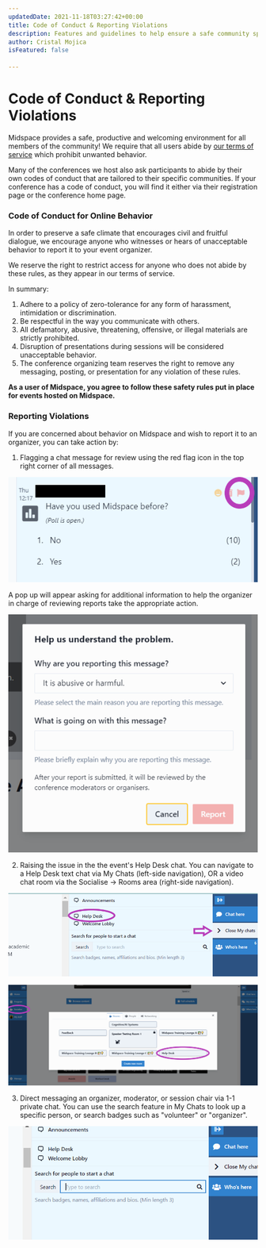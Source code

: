 ```yaml
---
updatedDate: 2021-11-18T03:27:42+00:00
title: Code of Conduct & Reporting Violations
description: Features and guidelines to help ensure a safe community space on Midspace
author: Cristal Mojica
isFeatured: false

---
```

# Code of Conduct & Reporting Violations

Midspace provides a safe, productive and welcoming environment for all members of the community! We require that all users abide by [our terms of service](https://midspace.app/terms-and-conditions) which prohibit unwanted behavior. 

Many of the conferences we host also ask participants to abide by their own codes of conduct that are tailored to their specific communities. If your conference has a code of conduct, you will find it either via their registration page or the conference home page.

### Code of Conduct for Online Behavior

In order to preserve a safe climate that encourages civil and fruitful dialogue, we encourage anyone who witnesses or hears of unacceptable behavior to report it to your event organizer.

We reserve the right to restrict access for anyone who does not abide by these rules, as they appear in our terms of service. 

In summary:

1. Adhere to a policy of zero-tolerance for any form of harassment, intimidation or discrimination.
2. Be respectful in the way you communicate with others. 
3. All defamatory, abusive, threatening, offensive, or illegal materials are strictly prohibited.
4. Disruption of presentations during sessions will be considered unacceptable behavior. 
5.  The conference organizing team reserves the right to remove any messaging, posting, or presentation for any violation of these rules.

**As a user of Midspace, you agree to follow these safety rules put in place for events hosted on Midspace.**

### Reporting Violations

If you are concerned about behavior on Midspace and wish to report it to an organizer, you can take action by:

1. Flagging a chat message for review using the red flag icon in the top right corner of all messages.

![](/images/flag-message.png)

A pop up will appear asking for additional information to help the organizer in charge of reviewing reports take the appropriate action.

![](/images/flag-message-2.PNG)

2. Raising the issue in the the event's Help Desk chat. You can navigate to a Help Desk text chat via My Chats (left-side navigation), OR a video chat room via the Socialise -> Rooms area (right-side navigation).

![](/images/help-desk.png)

![](/images/help-desk-2.png)

3. Direct messaging an organizer, moderator, or session chair via 1-1 private chat. You can use the search feature in My Chats to look up a specific person, or search badges such as "volunteer" or "organizer".

![](/images/search.PNG)
